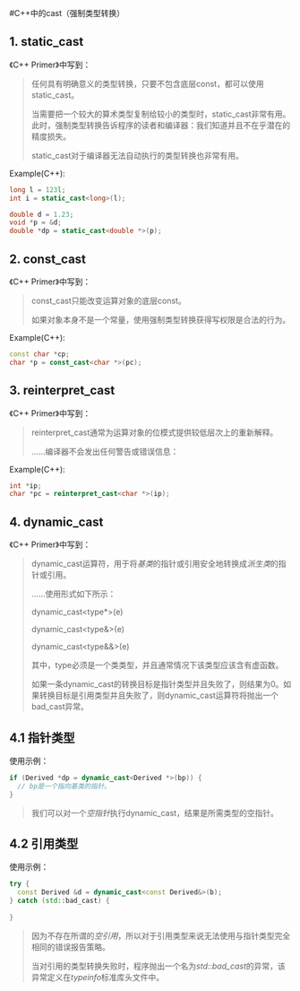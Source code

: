#C++中的cast（强制类型转换）

## 1. static_cast

《C++ Primer》中写到：

> 任何具有明确意义的类型转换，只要不包含底层const，都可以使用static_cast。
>
> 当需要把一个较大的算术类型复制给较小的类型时，static_cast非常有用。此时，强制类型转换告诉程序的读者和编译器：我们知道并且不在乎潜在的精度损失。
>
> static_cast对于编译器无法自动执行的类型转换也非常有用。

Example(C++):

```cpp
long l = 123l;
int i = static_cast<long>(l);

double d = 1.23;
void *p = &d;
double *dp = static_cast<double *>(p);
```

## 2. const_cast

《C++ Primer》中写到：

> const_cast只能改变运算对象的底层const。
>
> 如果对象本身不是一个常量，使用强制类型转换获得写权限是合法的行为。

Example(C++):

```cpp
const char *cp;
char *p = const_cast<char *>(pc);
```

## 3. reinterpret_cast

《C++ Primer》中写到：

> reinterpret_cast通常为运算对象的位模式提供较低层次上的重新解释。
>
> ……编译器不会发出任何警告或错误信息：

Example(C++):

```cpp
int *ip;
char *pc = reinterpret_cast<char *>(ip);
```

## 4. dynamic_cast

《C++ Primer》中写到：

> dynamic_cast运算符，用于将*基类*的指针或引用安全地转换成*派生类*的指针或引用。
>
> ……使用形式如下所示：
>
> dynamic_cast\<type*\>(e)
>
> dynamic_cast\<type&\>(e)
>
> dynamic_cast\<type&&\>(e)
>
> 其中，type必须是一个类类型，并且通常情况下该类型应该含有虚函数。
>
> 如果一条dynamic_cast的转换目标是指针类型并且失败了，则结果为0。如果转换目标是引用类型并且失败了，则dynamic_cast运算符将抛出一个bad_cast异常。

## 4.1 指针类型

使用示例：

```cpp
if (Derived *dp = dynamic_cast<Derived *>(bp)) {
  // bp是一个指向基类的指针。
}
```

> 我们可以对一个*空指针*执行dynamic_cast，结果是所需类型的空指针。

## 4.2 引用类型

使用示例：

```cpp
try {
  const Derived &d = dynamic_cast<const Derived&>(b);
} catch (std::bad_cast) {
  
}
```

> 因为不存在所谓的*空引用*，所以对于引用类型来说无法使用与指针类型完全相同的错误报告策略。
>
> 当对引用的类型转换失败时，程序抛出一个名为*std::bad_cast*的异常，该异常定义在*typeinfo*标准库头文件中。

